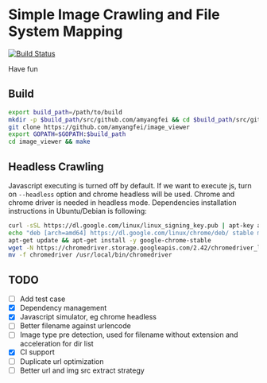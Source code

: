 # Simple Image Crawling and File System Mapping

[![Build Status](https://travis-ci.org/amyangfei/image_viewer.svg?branch=master)](https://travis-ci.org/amyangfei/image_viewer)

Have fun

## Build

```bash
export build_path=/path/to/build
mkdir -p $build_path/src/github.com/amyangfei && cd $build_path/src/github.com/amyangfei
git clone https://github.com/amyangfei/image_viewer
export GOPATH=$GOPATH:$build_path
cd image_viewer && make
```
## Headless Crawling

Javascript executing is turned off by default. If we want to execute js, turn on `--headless` option and chrome headless will be used. Chrome and chrome driver is needed in headless mode. Dependencies installation instructions in Ubuntu/Debian is following:

```bash
curl -sSL https://dl.google.com/linux/linux_signing_key.pub | apt-key add -
echo "deb [arch=amd64] https://dl.google.com/linux/chrome/deb/ stable main" > /etc/apt/sources.list.d/google.list
apt-get update && apt-get install -y google-chrome-stable
wget -N https://chromedriver.storage.googleapis.com/2.42/chromedriver_linux64.zip && unzip chromedriver_linux64.zip
mv -f chromedriver /usr/local/bin/chromedriver
```

## TODO

- [ ] Add test case
- [x] Dependency management
- [x] Javascript simulator, eg chrome headless
- [ ] Better filename against urlencode
- [ ] Image type pre detection, used for filename without extension and acceleration for dir list
- [x] CI support
- [ ] Duplicate url optimization
- [ ] Better url and img src extract strategy
